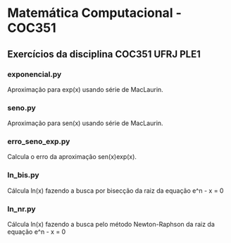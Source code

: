 # Matemática Computacional - COC351
## Exercícios da disciplina COC351 UFRJ PLE1

### exponencial.py
 Aproximação para exp(x) usando série de MacLaurin.

### seno.py
 Aproximação para sen(x) usando série de MacLaurin.

### erro_seno_exp.py
Calcula o erro da aproximação sen(x)exp(x).

### ln_bis.py
Cálcula ln(x) fazendo a busca por bisecção da raiz da equação e^n - x = 0

### ln_nr.py
Cálcula ln(x) fazendo a busca pelo método Newton-Raphson da raiz da equação e^n - x = 0
